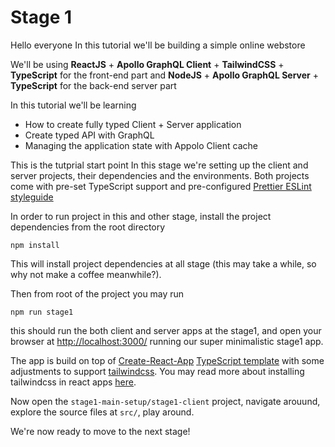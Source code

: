 # Stage 1

Hello everyone 
In this tutorial we'll be building a simple online webstore


We'll be using **ReactJS** + **Apollo GraphQL Client** + **TailwindCSS** + **TypeScript** for the front-end part and **NodeJS** + **Apollo GraphQL Server** + **TypeScript** for the back-end server part

In this tutorial we'll be learning

- How to create fully typed Client + Server application
- Create typed API with GraphQL
- Managing the application state with Appolo Client cache

This is the tutprial start point
In this stage we're setting up the client and server projects, their dependencies  and the environments.
Both projects come with pre-set TypeScript support and pre-configured [Prettier ESLint styleguide](https://prettier.io/)

In order to run project in this and other stage, install the project dependencies from the root directory

```
npm install
```

This will install project dependencies at all stage (this may take a while, so why not make a coffee meanwhile?). 

Then from root of the project you may run

```
npm run stage1
```

this should run the both client and server apps at the stage1, and open your browser at [http://localhost:3000/](http://localhost:3000/) running our super minimalistic stage1 app.

The app is build on top of [Create-React-App](https://create-react-app.dev/docs/getting-started) [TypeScript template](https://create-react-app.dev/docs/adding-typescript/) with some adjustments to support [tailwindcss](https://tailwindcss.com/). You may read more about installing tailwindcss in react apps [here](https://tailwindcss.com/docs/guides/create-react-app).

Now open the `stage1-main-setup/stage1-client` project, navigate arouund, explore the source files at `src/`, play around.

We're now ready to move to the next stage!
